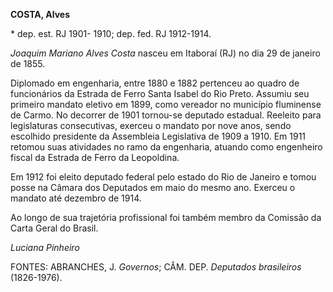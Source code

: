 **COSTA, Alves**

\* dep. est. RJ 1901- 1910; dep. fed. RJ 1912-1914.

*Joaquim Mariano Alves Costa* nasceu em Itaboraí (RJ) no dia 29 de
janeiro de 1855.

Diplomado em engenharia, entre 1880 e 1882 pertenceu ao quadro de
funcionários da Estrada de Ferro Santa Isabel do Rio Preto. Assumiu seu
primeiro mandato eletivo em 1899, como vereador no município fluminense
de Carmo. No decorrer de 1901 tornou-se deputado estadual. Reeleito para
legislaturas consecutivas, exerceu o mandato por nove anos, sendo
escolhido presidente da Assembleia Legislativa de 1909 a 1910. Em 1911
retomou suas atividades no ramo da engenharia, atuando como engenheiro
fiscal da Estrada de Ferro da Leopoldina.

Em 1912 foi eleito deputado federal pelo estado do Rio de Janeiro e
tomou posse na Câmara dos Deputados em maio do mesmo ano. Exerceu o
mandato até dezembro de 1914.

Ao longo de sua trajetória profissional foi também membro da Comissão da
Carta Geral do Brasil.

*Luciana Pinheiro*

FONTES: ABRANCHES, J. *Governos*; CÂM. DEP. *Deputados brasileiros*
(1826-1976).
